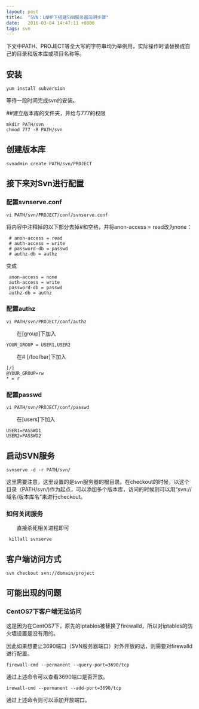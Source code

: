 ```yaml
---
layout: post
title:  "SVN：LNMP下搭建SVN服务器简明步骤"
date:   2016-03-04 14:47:11 +0800
tags: svn
---
```

下文中PATH、PROJECT等全大写的字符串均为举例用，实际操作时请替换成自己的目录和版本库或项目名称等。
## 安装

    yum install subversion

等待一段时间完成svn的安装。

##建立版本库的文件夹，并给与777的权限

    mkdir PATH/svn
    chmod 777 -R PATH/svn
    
## 创建版本库

    svnadmin create PATH/svn/PROJECT

## 接下来对Svn进行配置
### 配置svnserve.conf

    vi PATH/svn/PROJECT/conf/svnserve.conf

将内容中注释掉的以下部分去掉#和空格，并将anon-access = read改为none：


     # anon-access = read
     # auth-access = write
     # password-db = passwd
     # authz-db = authz

变成

     anon-access = none
     auth-access = write
     password-db = passwd
     authz-db = authz

### 配置authz
    vi PATH/svn/PROJECT/conf/authz

　　在[group]下加入

    YOUR_GROUP = USER1,USER2

　　在# [/foo/bar]下加入

    [/]
    @YOUR_GROUP=rw
    * = r

### 配置passwd
    vi PATH/svn/PROJECT/conf/passwd

　　在[users]下加入

    USER1=PASSWD1
    USER2=PASSWD2

## 启动SVN服务

    svnserve -d -r PATH/svn/

这里需要注意，这里设置的是svn服务器的根目录。在checkout的时候，以这个目录（PATH/svn/)作为起点，可以添加多个版本库，访问的时候则可以用“svn://域名/版本库名”来进行checkout。

### 如何关闭服务
　　直接杀死相关进程即可
   

     killall svnserve
    
## 客户端访问方式

    svn checkout svn://domain/project

## 可能出现的问题
### CentOS7下客户端无法访问

这是因为在CentOS7下，原先的iptables被替换了firewalld，所以对iptables的防火墙设置是没有用的。

因此如果想要让3690端口（SVN服务器端口）对外开放的话，则需要对firewalld进行配置。

    firewall-cmd --permanent --query-port=3690/tcp

通过上述命令可以查看3690端口是否开放。

    irewall-cmd --permanent --add-port=3690/tcp

通过上述命令则可以添加开放端口。